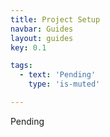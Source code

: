 ```yaml
---
title: Project Setup
navbar: Guides
layout: guides
key: 0.1

tags:
  - text: 'Pending'
    type: 'is-muted'

---
```


Pending
